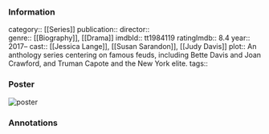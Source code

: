 ### Information
category:: [[Series]]
publication:: 
director::  
genre:: [[Biography]], [[Drama]]
imdbId:: tt1984119
ratingImdb:: 8.4
year:: 2017–
cast:: [[Jessica Lange]], [[Susan Sarandon]], [[Judy Davis]]
plot:: An anthology series centering on famous feuds, including Bette Davis and Joan Crawford, and Truman Capote and the New York elite.
tags::


### Poster
![poster](https://m.media-amazon.com/images/M/MV5BZmQwYzM2YmQtNjQ5YS00NTdlLThmZjYtYjJhNTg1NzFkYTJiXkEyXkFqcGdeQXVyMjkwOTAyMDU@._V1_SX300.jpg)


### Annotations
